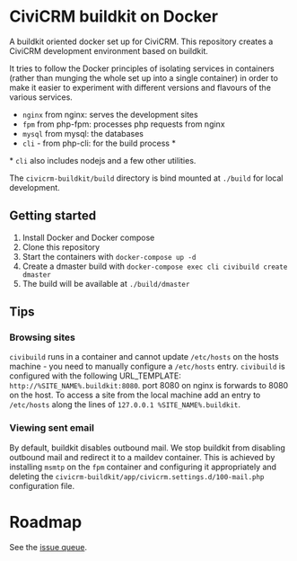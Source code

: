 # CiviCRM buildkit on Docker

A buildkit oriented docker set up for CiviCRM. This repository creates a CiviCRM development environment based on buildkit.

It tries to follow the Docker principles of isolating services in containers (rather than munging the whole set up into a single container) in order to make it easier to experiment with different versions and flavours of the various services.

* `nginx` from nginx: serves the development sites
* `fpm` from php-fpm: processes php requests from nginx
* `mysql` from mysql: the databases
* `cli` - from php-cli: for the build process *

\* `cli` also includes nodejs and a few other utilities.

The `civicrm-buildkit/build` directory is bind mounted at `./build` for local development.

## Getting started

1. Install Docker and Docker compose
2. Clone this repository
3. Start the containers with `docker-compose up -d`
4. Create a dmaster build with `docker-compose exec cli civibuild create dmaster`
5. The build will be available at `./build/dmaster`

## Tips

### Browsing sites

`civibuild` runs in a container and cannot update `/etc/hosts` on the hosts machine - you need to manually configure a `/etc/hosts` entry. `civibuild` is configured with the following URL_TEMPLATE: `http://%SITE_NAME%.buildkit:8080`. port 8080 on nginx is forwards to 8080 on the host. To access a site from the local machine add an entry to `/etc/hosts` along the lines of `127.0.0.1 %SITE_NAME%.buildkit`.

### Viewing sent email

By default, buildkit disables outbound mail. We stop buildkit from disabling outbound mail and redirect it to a maildev container. This is achieved by installing `msmtp` on the `fpm` container and configuring it appropriately and deleting the `civicrm-buildkit/app/civicrm.settings.d/100-mail.php` configuration file.

# Roadmap

See the [issue queue](https://github.com/michaelmcandrew/civicrm-buildkit-docker/issues).
